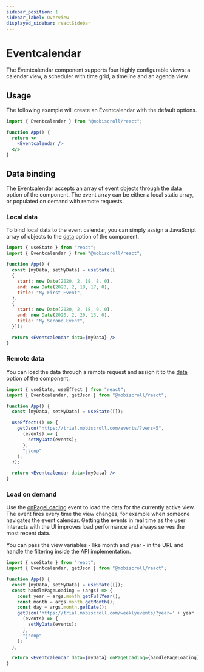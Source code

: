 ```yaml
---
sidebar_position: 1
sidebar_label: Overview
displayed_sidebar: reactSidebar
---
```


# Eventcalendar

The Eventcalendar component supports four highly configurable views: a calendar view, a scheduler with time grid, a timeline and an agenda view.

## Usage

The following example will create an Eventcalendar with the default options.

```jsx
import { Eventcalendar } from "@mobiscroll/react";

function App() {
  return <>
    <Eventcalendar />
  </>
}
```

## Data binding

The Eventcalendar accepts an array of event objects through the [data](./api#opt-data) option of the component.
The event array can be either a local static array, or populated on demand with remote requests.

### Local data

To bind local data to the event calendar, you can simply assign a JavaScript array of objects to the [data](./api#opt-data) option of the component.

```jsx
import { useState } from "react";
import { Eventcalendar } from "@mobiscroll/react";

function App() {
  const [myData, setMyData] = useState([
  {
    start: new Date(2020, 2, 18, 8, 0),
    end: new Date(2020, 2, 18, 17, 0),
    title: "My First Event",
  },
  {
    start: new Date(2020, 2, 18, 9, 0),
    end: new Date(2020, 2, 20, 13, 0),
    title: "My Second Event",
  }]);

  return <Eventcalendar data={myData} />
}
```

### Remote data

You can load the data through a remote request and assign it to the [data](./api#opt-data) option of the component.

```jsx
import { useState, useEffect } from "react";
import { Eventcalendar, getJson } from "@mobiscroll/react";

function App() {
  const [myData, setMyData] = useState([]);

  useEffect(() => {
    getJson("https://trial.mobiscroll.com/events/?vers=5",
      (events) => {
        setMyData(events);
      },
      "jsonp"
    );
  });

  return <Eventcalendar data={myData} />
}
```

### Load on demand

Use the [onPageLoading](./api#event-onPageLoading) event to load the data for the currently active view.
The event fires every time the view changes, for example when someone navigates the event calendar.
Getting the events in real time as the user interacts with the UI improves load performance and always serves the most recent data.

You can pass the view variables - like month and year - in the URL and handle the filtering inside the API implementation.

```jsx
import { useState } from "react";
import { Eventcalendar, getJson } from "@mobiscroll/react";

function App() {
  const [myData, setMyData] = useState([]);
  const handlePageLoading = (args) => {
    const year = args.month.getFullYear();
    const month = args.month.getMonth();
    const day = args.month.getDate();
    getJson('https://trial.mobiscroll.com/weeklyevents/?year=' + year + '&month=' + month + '&day=' + day,
      (events) => {
        setMyData(events);
      },
      "jsonp"
    );
  };

  return <Eventcalendar data={myData} onPageLoading={handlePageLoading} />
}
```
